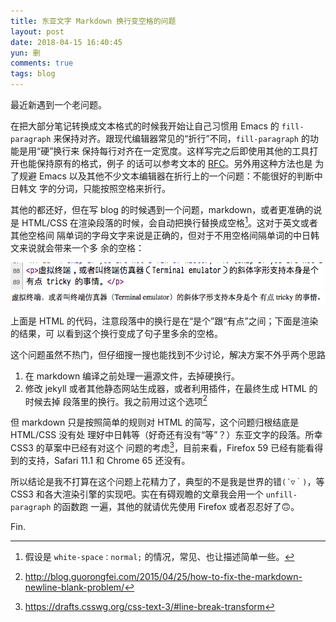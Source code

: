 ```yaml
---
title: 东亚文字 Markdown 换行变空格的问题
layout: post
date: 2018-04-15 16:40:45
yun: 删
comments: true
tags: blog
---
```


最近新遇到一个老问题。

在把大部分笔记转换成文本格式的时候我开始让自己习惯用 Emacs 的 `fill-paragraph`
来保持对齐。跟现代编辑器常见的“折行”不同，`fill-paragraph` 的功能是用“硬”换行来
保持每行对齐在一定宽度。这样写完之后即使用其他的工具打开也能保持原有的格式，例子
的话可以参考文本的 [RFC](https://www.ietf.org/rfc/rfc1.txt)。另外用这种方法也是
为了规避 Emacs 以及其他不少文本编辑器在折行上的一个问题：不能很好的判断中日韩文
字的分词，只能按照空格来折行。

其他的都还好，但在写 blog 的时候遇到一个问题，markdown，或者更准确的说是
HTML/CSS 在渲染段落的时候，会自动把换行替换成空格[^1]。这对于英文或者其他空格间
隔单词的字母文字来说是正确的，但对于不用空格间隔单词的中日韩文来说就会带来一个多
余的空格：

![换行变空白的代码](/content/images/2018/04/newline-to-space-src.png)  
![换行变空白的例子](/content/images/2018/04/newline-to-space.png)

上面是 HTML 的代码，注意段落中的换行是在“是个”跟“有点”之间；下面是渲染的结果，可
以看到这个换行变成了句子里多余的空格。

这个问题虽然不热门，但仔细搜一搜也能找到不少讨论，解决方案不外乎两个思路

1. 在 markdown 编译之前处理一遍源文件，去掉硬换行。
2. 修改 jekyll 或者其他静态网站生成器，或者利用插件，在最终生成 HTML 的时候去掉
   段落里的换行。我之前用过这个选项[^2]

但 markdown 只是按照简单的规则对 HTML 的简写，这个问题归根结底是 HTML/CSS 没有处
理好中日韩等（好奇还有没有“等”？）东亚文字的段落。所幸 CSS3 的草案中已经有对这个
问题的考虑[^3]，目前来看，Firefox 59 已经有能看得到的支持，Safari 11.1 和 Chrome
65 还没有。

所以结论是我不打算在这个问题上花精力了，典型的不是我是世界的错`(´▽｀)`，等 CSS3
和各大渲染引擎的实现吧。实在有碍观瞻的文章我会用一个 `unfill-paragraph` 的函数跑
一遍，其他的就请优先使用 Firefox 或者忍忍好了🙃。

Fin.


[^1]: 假设是 `white-space：normal;` 的情况，常见、也让描述简单一些。
[^2]: <http://blog.guorongfei.com/2015/04/25/how-to-fix-the-markdown-newline-blank-problem/>
[^3]: <https://drafts.csswg.org/css-text-3/#line-break-transform>

